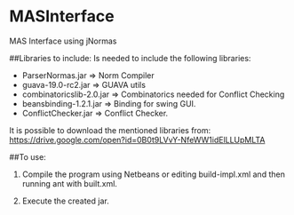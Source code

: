 # MASInterface
MAS Interface using jNormas

##Libraries to include:
Is needed to include the following libraries:
  * ParserNormas.jar => Norm Compiler
  * guava-19.0-rc2.jar => GUAVA utils
  * combinatoricslib-2.0.jar => Combinatorics needed for Conflict Checking
  * beansbinding-1.2.1.jar => Binding for swing GUI.
  * ConflictChecker.jar => Conflict Checker.
  
It is possible to download the mentioned libraries from:
https://drive.google.com/open?id=0B0t9LVvY-NfeWW1idElLLUpMLTA

##To use:
  1) Compile the program using Netbeans or editing build-impl.xml and then running ant with built.xml.
  
  2) Execute the created jar.
